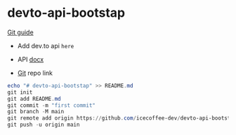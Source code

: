 # devto-api-bootstap

[Git guide](https://github.com/git-guides/git-push)

- Add dev.to api `here`

- API [docx](https://docs.forem.com/api/)
- [Git](https://github.com/icecoffee-dev/devto-api-bootstap.git) repo link

```powershell
echo "# devto-api-bootstap" >> README.md
git init
git add README.md
git commit -m "first commit"
git branch -M main
git remote add origin https://github.com/icecoffee-dev/devto-api-bootstap.git
git push -u origin main
```
